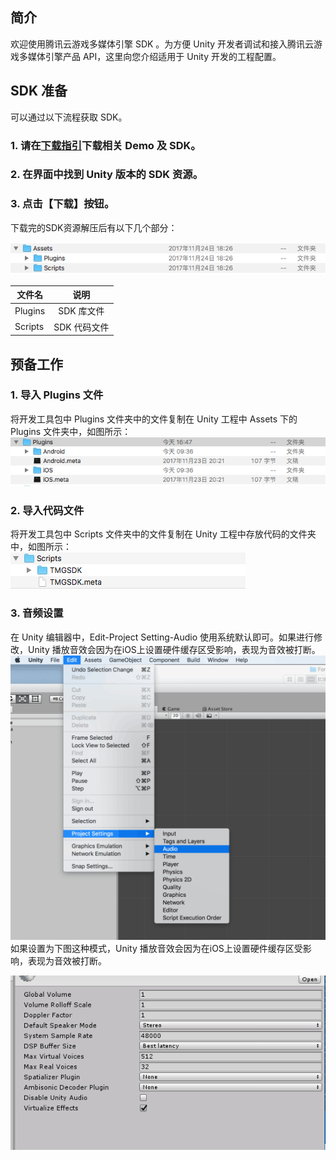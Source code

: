 ## 简介
欢迎使用腾讯云游戏多媒体引擎 SDK 。为方便 Unity 开发者调试和接入腾讯云游戏多媒体引擎产品 API，这里向您介绍适用于 Unity 开发的工程配置。

## SDK 准备
可以通过以下流程获取 SDK。

### 1. 请在[下载指引](https://cloud.tencent.com/document/product/607/18521)下载相关 Demo 及 SDK。


### 2. 在界面中找到 Unity 版本的 SDK 资源。

### 3. 点击【下载】按钮。
下载完的SDK资源解压后有以下几个部分：

![image](Image/u3.png)

|文件名       | 说明           
| ------------- |:-------------:|
| Plugins   	|SDK 库文件|
| Scripts     	|SDK 代码文件|


## 预备工作

### 1. 导入 Plugins 文件  
将开发工具包中 Plugins 文件夹中的文件复制在 Unity 工程中 Assets 下的 Plugins 文件夹中，如图所示：  
![image](Image/u4.png)

### 2. 导入代码文件  
将开发工具包中 Scripts 文件夹中的文件复制在 Unity 工程中存放代码的文件夹中，如图所示：  
![image](Image/u5.png)

### 3. 音频设置
在 Unity 编辑器中，Edit-Project Setting-Audio 使用系统默认即可。如果进行修改，Unity 播放音效会因为在iOS上设置硬件缓存区受影响，表现为音效被打断。
![image](Image/u12.png)
如果设置为下图这种模式，Unity 播放音效会因为在iOS上设置硬件缓存区受影响，表现为音效被打断。

![image](Image/u13.png)